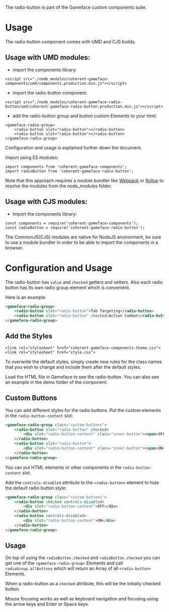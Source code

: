 <!--Copyright (c) Coherent Labs AD. All rights reserved. Licensed under the MIT License. See License.txt in the project root for license information. -->

The radio-button is part of the Gameface custom components suite.

Usage
===================
The radio-button component comes with UMD and CJS builds.

## Usage with UMD modules:

* import the components library:

~~~~{.html}
<script src="./node_modules/coherent-gameface-components/umd/components.production.min.js"></script>
~~~~

* import the radio-button component:

~~~~{.html}
<script src="./node_modules/coherent-gameface-radio-button/umd/coherent-gameface-radio-button.production.min.js"></script>
~~~~

* add the radio-button group and button custom Elements to your html:

~~~~{.html}
<gameface-radio-group>
	<radio-button slot="radio-button"></radio-button>
	<radio-button slot="radio-button"></radio-button>
</gameface-radio-group>
~~~~

Configuration and usage is explained further down the document. 

Import using ES modules:

~~~~{.js}
import components from 'coherent-gameface-components';
import radioButton from 'coherent-gameface-radio-button';
~~~~

Note that this approach requires a module bundler like
[Webpack](https://webpack.js.org/) or [Rollup](https://rollupjs.org/guide/en/)
to resolve the modules from the node_modules folder.

## Usage with CJS modules:

* Import the components library:

~~~~{.js}
const components = require('coherent-gameface-components');
const radioButton = require('coherent-gameface-radio-button');
~~~~

The CommonJS(CJS) modules are native for NodeJS environment, be sure to use a
module bundler in order to be able to import the components in a browser.

# Configuration and Usage

The radio-button has `value` and `checked` getters and setters.
Also each radio button has its own radio group element which is convenient.

Here is an example:
```html
<gameface-radio-group>
	<radio-button slot="radio-button">Tab Targeting</radio-button>
	<radio-button slot="radio-button" checked>Action Combat</radio-button>
</gameface-radio-group>
```

## Add the Styles

~~~~{.css}
<link rel="stylesheet" href="coherent-gameface-components-theme.css">
<link rel="stylesheet" href="style.css">
~~~~

To overwrite the default styles, simply create new rules for the class names
that you wish to change and include them after the default styles.

Load the HTML file in Gameface to see the radio-button.
You can also see an example in the demo folder of the component.

## Custom Buttons

You can add different styles for the radio buttons. Put the custom elements in the `radio-button-content` slot:

```html
<gameface-radio-group class="custom-buttons">
    <radio-button slot="radio-button" checked>
        <div slot="radio-button-content" class="inner-button"><span>OFF</span></div>
    </radio-button>
    <radio-button slot="radio-button">
        <div slot="radio-button-content" class="inner-button"><span>ON</span></div>
    </radio-button>
</gameface-radio-group>
```
You can put HTML elements or other components in the `radio-button-content` slot.

Add the `controls-disabled` attribute to the `<radio-button>` element to hide the default radio button style:

```html
<gameface-radio-group class="custom-buttons">
    <radio-button checked controls-disabled>
        <div slot="radio-button-content">OFF</div>
    </radio-button>
    <radio-button controls-disabled>
        <div slot="radio-button-content">ON</div>
    </radio-button>
</gameface-radio-group>
```

## Usage

On top of using the `radioButton.checked` and `radioButton.checked` you can
get one of the `<gameface-radio-group>` Elements and call `radioGroup.allButtons`
which will return an Array of all `<radio-button>` Elements.

When a radio-button as a `checked` attribute, this will be the initially checked
button.

Mouse focusing works as well as keyboard navigation and focusing using the
arrow keys and Enter or Space keys.